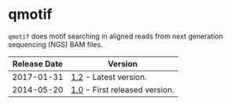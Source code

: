 # qmotif

`qmotif` does motif searching in 
aligned reads from next generation sequencing (NGS) BAM files.

Release Date | Version
------------ | --------
2017-01-31   | [1.2](qmotif_1_2) - Latest version.
2014-05-20   | [1.0](qmotif_1_0) - First released version.
